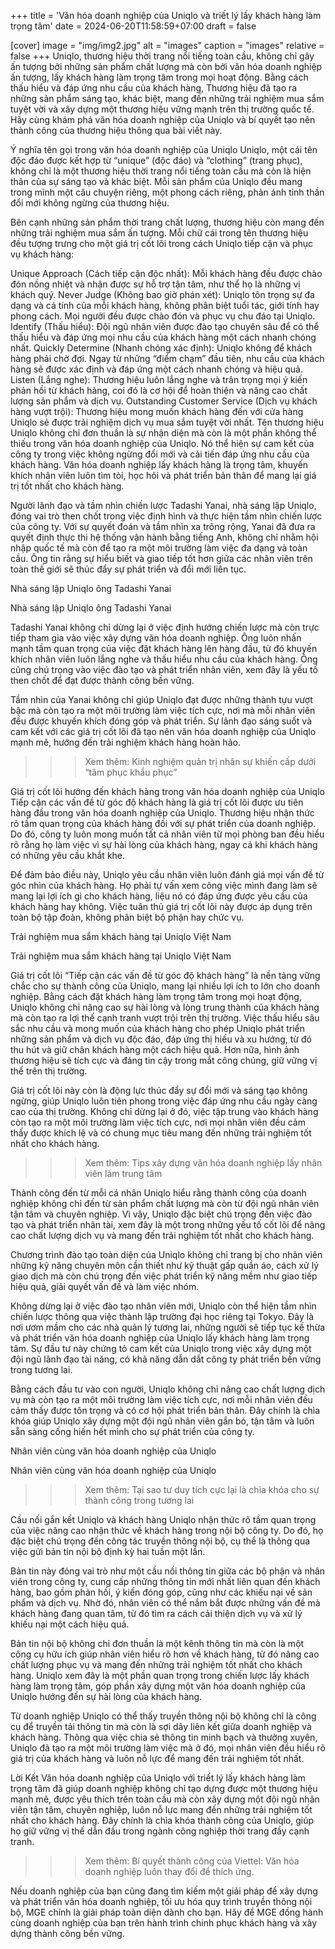 +++
title = 'Văn hóa doanh nghiệp của Uniqlo và triết lý lấy khách hàng làm trọng tâm'
date = 2024-06-20T11:58:59+07:00
draft = false

[cover]
image = "img/img2.jpg"
alt = "images"
caption = "images"
relative = false
+++
Uniqlo, thương hiệu thời trang nổi tiếng toàn cầu, không chỉ gây ấn tượng bởi những sản phẩm chất lượng mà còn bởi văn hóa doanh nghiệp ấn tượng, lấy khách hàng làm trọng tâm trong mọi hoạt động. Bằng cách thấu hiểu và đáp ứng nhu cầu của khách hàng, Thương hiệu đã tạo ra những sản phẩm sáng tạo, khác biệt, mang đến những trải nghiệm mua sắm tuyệt vời và xây dựng một thương hiệu vững mạnh trên thị trường quốc tế. Hãy cùng khám phá văn hóa doanh nghiệp của Uniqlo và bí quyết tạo nên thành công của thương hiệu thông qua bài viết này.

Ý nghĩa tên gọi trong văn hóa doanh nghiệp của Uniqlo
Uniqlo, một cái tên độc đáo được kết hợp từ “unique” (độc đáo) và “clothing” (trang phục), không chỉ là một thương hiệu thời trang nổi tiếng toàn cầu mà còn là hiện thân của sự sáng tạo và khác biệt. Mỗi sản phẩm của Uniqlo đều mang trong mình một câu chuyện riêng, một phong cách riêng, phản ánh tinh thần đổi mới không ngừng của thương hiệu.

Bên cạnh những sản phẩm thời trang chất lượng, thương hiệu còn mang đến những trải nghiệm mua sắm ấn tượng. Mỗi chữ cái trong tên thương hiệu đều tượng trưng cho một giá trị cốt lõi trong cách Uniqlo tiếp cận và phục vụ khách hàng:

Unique Approach (Cách tiếp cận độc nhất): Mỗi khách hàng đều được chào đón nồng nhiệt và nhận được sự hỗ trợ tận tâm, như thể họ là những vị khách quý.
Never Judge (Không bao giờ phán xét): Uniqlo tôn trọng sự đa dạng và cá tính của mỗi khách hàng, không phân biệt tuổi tác, giới tính hay phong cách. Mọi người đều được chào đón và phục vụ chu đáo tại Uniqlo.
Identify (Thấu hiểu): Đội ngũ nhân viên được đào tạo chuyên sâu để có thể thấu hiểu và đáp ứng mọi nhu cầu của khách hàng một cách nhanh chóng nhất.
Quickly Determine (Nhanh chóng xác định): Uniqlo không để khách hàng phải chờ đợi. Ngay từ những “điểm chạm” đầu tiên, nhu cầu của khách hàng sẽ được xác định và đáp ứng một cách nhanh chóng và hiệu quả.
Listen (Lắng nghe): Thương hiệu luôn lắng nghe và trân trọng mọi ý kiến phản hồi từ khách hàng, coi đó là cơ hội để hoàn thiện và nâng cao chất lượng sản phẩm và dịch vụ.
Outstanding Customer Service (Dịch vụ khách hàng vượt trội): Thương hiệu mong muốn khách hàng đến với cửa hàng Uniqlo sẻ được trải nghiệm dịch vụ mua sắm tuyệt vời nhất.
Tên thương hiệu Uniqlo không chỉ đơn thuần là sự nhận diện mà còn là một phần không thể thiếu trong văn hóa doanh nghiệp của Uniqlo. Nó thể hiện sự cam kết của công ty trong việc không ngừng đổi mới và cải tiến đáp ứng nhu cầu của khách hàng. Văn hóa doanh nghiệp lấy khách hàng là trọng tâm, khuyến khích nhân viên luôn tìm tòi, học hỏi và phát triển bản thân để mang lại giá trị tốt nhất cho khách hàng.

Người lãnh đạo và tầm nhìn chiến lược
Tadashi Yanai, nhà sáng lập Uniqlo, đóng vai trò then chốt trong việc định hình và thực hiện tầm nhìn chiến lược của công ty. Với sự quyết đoán và tầm nhìn xa trông rộng, Yanai đã đưa ra quyết định thực thi hệ thống vận hành bằng tiếng Anh, không chỉ nhằm hội nhập quốc tế mà còn để tạo ra một môi trường làm việc đa dạng và toàn cầu. Ông tin rằng sự hiểu biết và giao tiếp tốt hơn giữa các nhân viên trên toàn thế giới sẽ thúc đẩy sự phát triển và đổi mới liên tục.

Nhà sáng lập Uniqlo ông Tadashi Yanai

Nhà sáng lập Uniqlo ông Tadashi Yanai

Tadashi Yanai không chỉ dừng lại ở việc định hướng chiến lược mà còn trực tiếp tham gia vào việc xây dựng văn hóa doanh nghiệp. Ông luôn nhấn mạnh tầm quan trọng của việc đặt khách hàng lên hàng đầu, từ đó khuyến khích nhân viên luôn lắng nghe và thấu hiểu nhu cầu của khách hàng. Ông cũng chú trọng vào việc đào tạo và phát triển nhân viên, xem đây là yếu tố then chốt để đạt được thành công bền vững.

Tầm nhìn của Yanai không chỉ giúp Uniqlo đạt được những thành tựu vượt bậc mà còn tạo ra một môi trường làm việc tích cực, nơi mà mỗi nhân viên đều được khuyến khích đóng góp và phát triển. Sự lãnh đạo sáng suốt và cam kết với các giá trị cốt lõi đã tạo nên văn hóa doanh nghiệp của Uniqlo mạnh mẽ, hướng đến trải nghiệm khách hàng hoàn hảo.

>>> Xem thêm: Kinh nghiệm quản trị nhân sự khiến cấp dưới “tâm phục khẩu phục”

Giá trị cốt lõi hướng đến khách hàng trong văn hóa doanh nghiệp của Uniqlo
Tiếp cận các vấn đề từ góc độ khách hàng là giá trị cốt lõi được ưu tiên hàng đầu trong văn hóa doanh nghiệp của Uniqlo. Thương hiệu nhận thức rõ tầm quan trọng của khách hàng đối với sự phát triển của doanh nghiệp. Do đó, công ty luôn mong muốn tất cả nhân viên từ mọi phòng ban đều hiểu rõ rằng họ làm việc vì sự hài lòng của khách hàng, ngay cả khi khách hàng có những yêu cầu khắt khe.

Để đảm bảo điều này, Uniqlo yêu cầu nhân viên luôn đánh giá mọi vấn đề từ góc nhìn của khách hàng. Họ phải tự vấn xem công việc mình đang làm sẽ mang lại lợi ích gì cho khách hàng, liệu nó có đáp ứng được yêu cầu của khách hàng hay không. Việc tuân thủ giá trị cốt lõi này được áp dụng trên toàn bộ tập đoàn, không phân biệt bộ phận hay chức vụ.

Trải nghiệm mua sắm khách hàng tại Uniqlo Việt Nam

Trải nghiệm mua sắm khách hàng tại Uniqlo Việt Nam

Giá trị cốt lõi “Tiếp cận các vấn đề từ góc độ khách hàng” là nền tảng vững chắc cho sự thành công của Uniqlo, mang lại nhiều lợi ích to lớn cho doanh nghiệp. Bằng cách đặt khách hàng làm trọng tâm trong mọi hoạt động, Uniqlo không chỉ nâng cao sự hài lòng và lòng trung thành của khách hàng mà còn tạo ra lợi thế cạnh tranh vượt trội trên thị trường. Việc thấu hiểu sâu sắc nhu cầu và mong muốn của khách hàng cho phép Uniqlo phát triển những sản phẩm và dịch vụ độc đáo, đáp ứng thị hiếu và xu hướng, từ đó thu hút và giữ chân khách hàng một cách hiệu quả. Hơn nữa, hình ảnh thương hiệu sẽ tích cực và đáng tin cậy trong mắt công chúng, giữ vững vị thế trên thị trường.

Giá trị cốt lõi này còn là động lực thúc đẩy sự đổi mới và sáng tạo không ngừng, giúp Uniqlo luôn tiên phong trong việc đáp ứng nhu cầu ngày càng cao của thị trường. Không chỉ dừng lại ở đó, việc tập trung vào khách hàng còn tạo ra một môi trường làm việc tích cực, nơi mọi nhân viên đều cảm thấy được khích lệ và có chung mục tiêu mang đến những trải nghiệm tốt nhất cho khách hàng.

>>> Xem thêm: Tips xây dựng văn hóa doanh nghiệp lấy nhân viên làm trung tâm

Thành công đến từ mỗi cá nhân
Uniqlo hiểu rằng thành công của doanh nghiệp không chỉ đến từ sản phẩm chất lượng mà còn từ đội ngũ nhân viên tận tâm và chuyên nghiệp. Vì vậy, Uniqlo đặc biệt chú trọng đến việc đào tạo và phát triển nhân tài, xem đây là một trong những yếu tố cốt lõi để nâng cao chất lượng dịch vụ và mang đến trải nghiệm tốt nhất cho khách hàng.

Chương trình đào tạo toàn diện của Uniqlo không chỉ trang bị cho nhân viên những kỹ năng chuyên môn cần thiết như kỹ thuật gấp quần áo, cách xử lý giao dịch mà còn chú trọng đến việc phát triển kỹ năng mềm như giao tiếp hiệu quả, giải quyết vấn đề và làm việc nhóm.

Không dừng lại ở việc đào tạo nhân viên mới, Uniqlo còn thể hiện tầm nhìn chiến lược thông qua việc thành lập trường đại học riêng tại Tokyo. Đây là nơi ươm mầm cho các nhà quản lý tương lai, những người sẽ tiếp tục kế thừa và phát triển văn hóa doanh nghiệp của Uniqlo lấy khách hàng làm trọng tâm. Sự đầu tư này chứng tỏ cam kết của Uniqlo trong việc xây dựng một đội ngũ lãnh đạo tài năng, có khả năng dẫn dắt công ty phát triển bền vững trong tương lai.

Bằng cách đầu tư vào con người, Uniqlo không chỉ nâng cao chất lượng dịch vụ mà còn tạo ra một môi trường làm việc tích cực, nơi mỗi nhân viên đều cảm thấy được tôn trọng và có cơ hội phát triển bản thân. Đây chính là chìa khóa giúp Uniqlo xây dựng một đội ngũ nhân viên gắn bó, tận tâm và luôn sẵn sàng cống hiến hết mình cho sự phát triển của công ty.

Nhân viên cùng văn hóa doanh nghiệp của Uniqlo

Nhân viên cùng văn hóa doanh nghiệp của Uniqlo

>>> Xem thêm: Tại sao tư duy tích cực lại là chìa khóa cho sự thành công trong tương lai

Cầu nối gắn kết Uniqlo và khách hàng
Uniqlo nhận thức rõ tầm quan trọng của việc nâng cao nhận thức về khách hàng trong nội bộ công ty. Do đó, họ đặc biệt chú trọng đến công tác truyền thông nội bộ, cụ thể là thông qua việc gửi bản tin nội bộ định kỳ hai tuần một lần.

Bản tin này đóng vai trò như một cầu nối thông tin giữa các bộ phận và nhân viên trong công ty, cung cấp những thông tin mới nhất liên quan đến khách hàng, bao gồm phản hồi, ý kiến đóng góp, cũng như các khiếu nại về sản phẩm và dịch vụ. Nhờ đó, nhân viên có thể nắm bắt được những vấn đề mà khách hàng đang quan tâm, từ đó tìm ra cách cải thiện dịch vụ và xử lý khiếu nại một cách hiệu quả.

Bản tin nội bộ không chỉ đơn thuần là một kênh thông tin mà còn là một công cụ hữu ích giúp nhân viên hiểu rõ hơn về khách hàng, từ đó nâng cao chất lượng phục vụ và mang đến những trải nghiệm tốt nhất cho khách hàng. Uniqlo xem đây là một phần quan trọng trong chiến lược lấy khách hàng làm trọng tâm, góp phần xây dựng một văn hóa doanh nghiệp của Uniqlo hướng đến sự hài lòng của khách hàng.

Từ doanh nghiệp Uniqlo có thể thấy truyền thông nội bộ không chỉ là công cụ để truyền tải thông tin mà còn là sợi dây liên kết giữa doanh nghiệp và khách hàng. Thông qua việc chia sẻ thông tin minh bạch và thường xuyên, Uniqlo đã tạo ra một môi trường làm việc mà ở đó, mọi nhân viên đều hiểu rõ giá trị của khách hàng và luôn nỗ lực để mang đến trải nghiệm tốt nhất.

Lời Kết
Văn hóa doanh nghiệp của Uniqlo với triết lý lấy khách hàng làm trọng tâm đã giúp doanh nghiệp không chỉ tạo dựng được một thương hiệu mạnh mẽ, được yêu thích trên toàn cầu mà còn xây dựng một đội ngũ nhân viên tận tâm, chuyên nghiệp, luôn nỗ lực mang đến những trải nghiệm tốt nhất cho khách hàng. Đây chính là chìa khóa thành công của Uniqlo, giúp họ giữ vững vị thế dẫn đầu trong ngành công nghiệp thời trang đầy cạnh tranh.

>>> Xem thêm: Bí quyết thành công của Viettel: Văn hóa doanh nghiệp luôn thay đổi để thích ứng.

Nếu doanh nghiệp của bạn cũng đang tìm kiếm một giải pháp để xây dựng và phát triển văn hóa doanh nghiệp, tối ưu hóa quy trình truyền thông nội bộ, MGE chính là giải pháp toàn diện dành cho bạn. Hãy để MGE đồng hành cùng doanh nghiệp của bạn trên hành trình chinh phục khách hàng và xây dựng thành công bền vững.